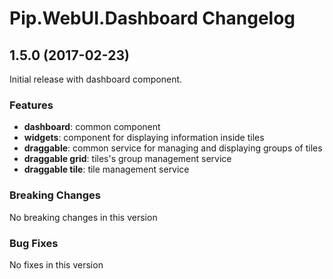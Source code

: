 # Pip.WebUI.Dashboard Changelog

## <a name="1.5.0"></a> 1.5.0 (2017-02-23)

Initial release with dashboard component.

### Features
* **dashboard**: common component
* **widgets**: component for displaying information inside tiles
* **draggable**: common service for managing and displaying groups of tiles
* **draggable grid**: tiles's group management service
* **draggable tile**: tile management service

### Breaking Changes
No breaking changes in this version

### Bug Fixes
No fixes in this version
